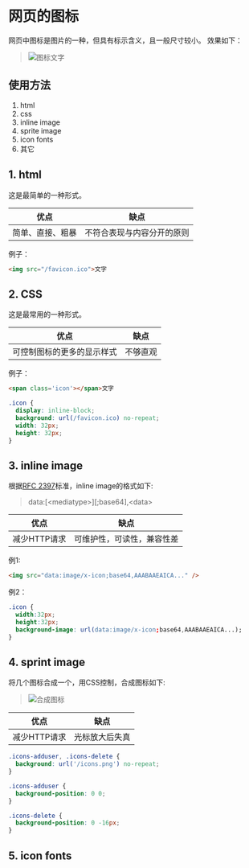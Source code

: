 网页的图标
==========
网页中图标是图片的一种，但具有标示含义，且一般尺寸较小。
效果如下：

> ![图标](/favicon.ico "替代文字")文字

## 使用方法
1. html
2. css
3. inline image
4. sprite image
5. icon fonts
6. 其它

## 1. html
这是最简单的一种形式。

优点|缺点
----|----
简单、直接、粗暴|不符合表现与内容分开的原则

例子：

```html
<img src="/favicon.ico">文字
```

## 2. CSS
这是最常用的一种形式。

优点|缺点
----|----
可控制图标的更多的显示样式|不够直观

例子：

```html
<span class='icon'></span>文字
```

```css
.icon {
  display: inline-block;
  background: url(/favicon.ico) no-repeat;
  width: 32px;
  height: 32px;
}
```

## 3. inline image
根据[RFC 2397](http://tools.ietf.org/html/rfc2397)标准，inline image的格式如下:
> data:\[\<mediatype\>\]\[;base64\],\<data\>

优点|缺点
----|----
减少HTTP请求|可维护性，可读性，兼容性差

例1:

```html
<img src="data:image/x-icon;base64,AAABAAEAICA..." />
```

例2：

```css
.icon {
  width:32px;
  height:32px;
  background-image: url(data:image/x-icon;base64,AAABAAEAICA...);
}
```

## 4. sprint image
将几个图标合成一个，用CSS控制，合成图标如下:
> ![合成图标](/icons.png "合成图标")

优点|缺点
----|----
减少HTTP请求|光标放大后失真


```css
.icons-adduser, .icons-delete {
  background: url('/icons.png') no-repeat;
}

.icons-adduser {
  background-position: 0 0;
}

.icons-delete {
  background-position: 0 -16px;
}
```

## 5. icon fonts
